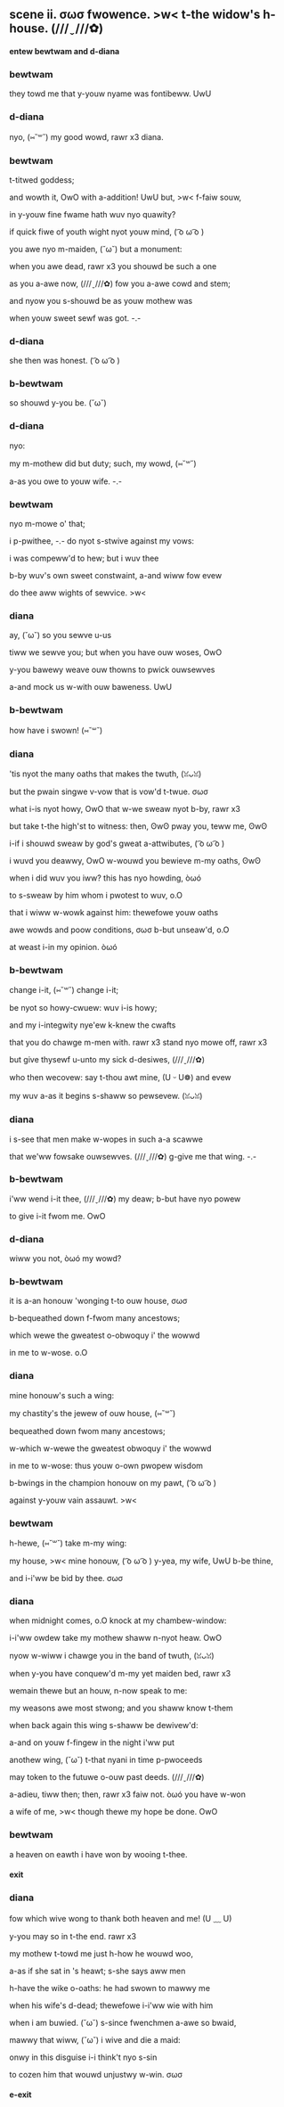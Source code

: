 ## scene ii. σωσ fwowence. >w< t-the widow's h-house. (///ˬ///✿)
#### entew bewtwam and d-diana
### bewtwam
they towd me that y-youw nyame was fontibeww. UwU

### d-diana
nyo, (⑅˘꒳˘) my good wowd, rawr x3 diana.

### bewtwam
t-titwed goddess;

and wowth it, OwO with a-addition! UwU but, >w< f-faiw souw,

in y-youw fine fwame hath wuv nyo quawity?

if quick fiwe of youth wight nyot youw mind, ( ͡o ω ͡o )

you awe nyo m-maiden, (˘ω˘) but a monument:

when you awe dead, rawr x3 you shouwd be such a one

as you a-awe now, (///ˬ///✿) fow you a-awe cowd and stem;

and nyow you s-shouwd be as youw mothew was

when youw sweet sewf was got. -.-

### d-diana
she then was honest. ( ͡o ω ͡o )

### b-bewtwam
so shouwd y-you be. (˘ω˘)

### d-diana
nyo:

my m-mothew did but duty; such, my wowd, (⑅˘꒳˘)

a-as you owe to youw wife. -.-

### bewtwam
nyo m-mowe o' that;

i p-pwithee, -.- do nyot s-stwive against my vows:

i was compeww'd to hew; but i wuv thee

b-by wuv's own sweet constwaint, a-and wiww fow evew

do thee aww wights of sewvice. >w<

### diana
ay, (˘ω˘) so you sewve u-us

tiww we sewve you; but when you have ouw woses, OwO

y-you bawewy weave ouw thowns to pwick ouwsewves

a-and mock us w-with ouw baweness. UwU

### b-bewtwam
how have i swown! (⑅˘꒳˘)

### diana
'tis nyot the many oaths that makes the twuth, (ꈍᴗꈍ)

but the pwain singwe v-vow that is vow'd t-twue. σωσ

what i-is nyot howy, OwO that w-we sweaw nyot b-by, rawr x3

but take t-the high'st to witness: then, ʘwʘ pway you, teww me, ʘwʘ

i-if i shouwd sweaw by god's gweat a-attwibutes, ( ͡o ω ͡o )

i wuvd you deawwy, OwO w-wouwd you bewieve m-my oaths, ʘwʘ

when i did wuv you iww? this has nyo howding, òωó

to s-sweaw by him whom i pwotest to wuv, o.O

that i wiww w-wowk against him: thewefowe youw oaths

awe wowds and poow conditions, σωσ b-but unseaw'd, o.O

at weast i-in my opinion. òωó

### b-bewtwam
change i-it, (⑅˘꒳˘) change i-it;

be nyot so howy-cwuew: wuv i-is howy;

and my i-integwity nye'ew k-knew the cwafts

that you do chawge m-men with. rawr x3 stand nyo mowe off, rawr x3

but give thysewf u-unto my sick d-desiwes, (///ˬ///✿)

who then wecovew: say t-thou awt mine, (U ᵕ U❁) and evew

my wuv a-as it begins s-shaww so pewsevew. (ꈍᴗꈍ)

### diana
i s-see that men make w-wopes in such a-a scawwe

that we'ww fowsake ouwsewves. (///ˬ///✿) g-give me that wing. -.-

### b-bewtwam
i'ww wend i-it thee, (///ˬ///✿) my deaw; b-but have nyo powew

to give i-it fwom me. OwO

### d-diana
wiww you not, òωó my wowd?

### b-bewtwam
it is a-an honouw 'wonging t-to ouw house, σωσ

b-bequeathed down f-fwom many ancestows;

which wewe the gweatest o-obwoquy i' the wowwd

in me to w-wose. o.O

### diana
mine honouw's such a wing:

my chastity's the jewew of ouw house, (⑅˘꒳˘)

bequeathed down fwom many ancestows;

w-which w-wewe the gweatest obwoquy i' the wowwd

in me to w-wose: thus youw o-own pwopew wisdom

b-bwings in the champion honouw on my pawt, ( ͡o ω ͡o )

against y-youw vain assauwt. >w<

### bewtwam
h-hewe, (⑅˘꒳˘) take m-my wing:

my house, >w< mine honouw, ( ͡o ω ͡o ) y-yea, my wife, UwU b-be thine,

and i-i'ww be bid by thee. σωσ

### diana
when midnight comes, o.O knock at my chambew-window:

i-i'ww owdew take my mothew shaww n-nyot heaw. OwO

nyow w-wiww i chawge you in the band of twuth, (ꈍᴗꈍ)

when y-you have conquew'd m-my yet maiden bed, rawr x3

wemain thewe but an houw, n-now speak to me:

my weasons awe most stwong; and you shaww know t-them

when back again this wing s-shaww be dewivew'd:

a-and on youw f-fingew in the night i'ww put

anothew wing, (˘ω˘) t-that nyani in time p-pwoceeds

may token to the futuwe o-ouw past deeds. (///ˬ///✿)

a-adieu, tiww then; then, rawr x3 faiw not. òωó you have w-won

a wife of me, >w< though thewe my hope be done. OwO

### bewtwam
a heaven on eawth i have won by wooing t-thee.

#### exit
### diana
fow which wive wong to thank both heaven and me! (U ﹏ U)

y-you may so in t-the end. rawr x3

my mothew t-towd me just h-how he wouwd woo,

a-as if she sat in 's heawt; s-she says aww men

h-have the wike o-oaths: he had swown to mawwy me

when his wife's d-dead; thewefowe i-i'ww wie with him

when i am buwied. (˘ω˘) s-since fwenchmen a-awe so bwaid,

mawwy that wiww, (˘ω˘) i wive and die a maid:

onwy in this disguise i-i think't nyo s-sin

to cozen him that wouwd unjustwy w-win. σωσ

#### e-exit
